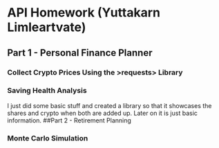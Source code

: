 # API Homework (Yuttakarn Limleartvate)
## Part 1 - Personal Finance Planner
### Collect Crypto Prices Using the >requests> Library

### Saving Health Analysis
I just did some basic stuff and created a library so that it showcases the shares and crypto when both are added up. Later on it is just basic information.
##Part 2 - Retirement Planning
### Monte Carlo Simulation
